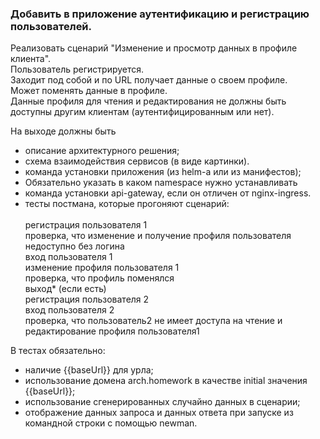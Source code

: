 ### Добавить в приложение аутентификацию и регистрацию пользователей.

Реализовать сценарий "Изменение и просмотр данных в профиле клиента".<br/>
Пользователь регистрируется.<br/>
Заходит под собой и по URL получает данные о своем профиле.<br/>
Может поменять данные в профиле.<br/>
Данные профиля для чтения и редактирования не должны быть доступны другим клиентам (аутентифицированным или нет).

На выходе должны быть
- описание архитектурного решения;
- схема взаимодействия сервисов (в виде картинки).
- команда установки приложения (из helm-а или из манифестов);
- Обязательно указать в каком namespace нужно устанавливать
- команда установки api-gateway, если он отличен от nginx-ingress.
- тесты постмана, которые прогоняют сценарий:<br/><br/>
регистрация пользователя 1<br/>
проверка, что изменение и получение профиля пользователя недоступно без логина<br/>
вход пользователя 1<br/>
изменение профиля пользователя 1<br/>
проверка, что профиль поменялся<br/>
выход* (если есть)<br/>
регистрация пользователя 2<br/>
вход пользователя 2<br/>
проверка, что пользователь2 не имеет доступа на чтение и редактирование профиля пользователя1<br/>

В тестах обязательно:
- наличие {{baseUrl}} для урла;
- использование домена arch.homework в качестве initial значения {{baseUrl}};
- использование сгенерированных случайно данных в сценарии;
- отображение данных запроса и данных ответа при запуске из командной строки с помощью newman.